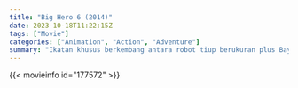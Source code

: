 ```yaml
---
title: "Big Hero 6 (2014)"
date: 2023-10-18T11:22:15Z
tags: ["Movie"]
categories: ["Animation", "Action", "Adventure"]
summary: "Ikatan khusus berkembang antara robot tiup berukuran plus Baymax dan keajaiban Hiro Hamada, yang bersama-sama bekerja sama dengan sekelompok teman untuk membentuk sekelompok pahlawan teknologi tinggi."
---
```



  <mux-player stream-type="on-demand"
  src="https://kp3d-my.sharepoint.com/personal/ryoo_kp3d_onmicrosoft_com/_layouts/15/download.aspx?share=EfdTcSINK_1JkF0lO2e7_-wB7Y1FmPobXs9em-FmTpmmHw" prefer-playback="mse" controls>
 
  </mux-player>
  

{{< movieinfo id="177572" >}}

  <script src="https://cdn.jsdelivr.net/npm/@mux/mux-player"></script>
  
   <script type="application/ld+json">
 {
  "@context": "https://schema.org/",
  "@type": "VideoObject",
  "name": "Big Hero 6 (2014)",
  "contentUrl": "https://stream.mux.com/kIv013tJJ3puTCm3IGM01N00cBRGM7EX7IdGe2K3vDJD8s.m3u8",
  "thumbnailUrl": "https://www.themoviedb.org/t/p/original/fkUNBJ15Hrbcpxn8p7snmNTBr0H.jpg?width=314&fit_mode=preserve&time=25",
  "uploadDate": "2023-10-18T11:22:15Z",
}

</script>